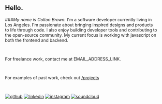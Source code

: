 <!-- ![colton_brown](/images/profile150.jpeg "me") -->
## Hello.

###*My name is Colton Brown.*
I'm a software developer currently living in Los Angeles. I'm passionate about bringing inspired designs and products to life through code. I also enjoy building developer tools and contributing to the open-source community. My current focus is working with javascript on both the frontend and backend.

<br/>

For freelance work, contact me at EMAIL_ADDRESS_LINK. 

<br/>

For examples of past work, check out [/projects](/projects)

<br/>


[![github](/images/github.png)][github]
[![linkedin](/images/linkedin.png)][linkedin]
[![instagram](/images/instagram.png)][instagram]
[![soundcloud](/images/soundcloud.png)][soundcloud]

[github]: https://github.com/coltonTB
[instagram]: https://instagram.com/coltontb
[linkedin]: https://www.linkedin.com/pub/colton-brown/4b/512/9a9
[soundcloud]: https://soundcloud.com/coltonbrown